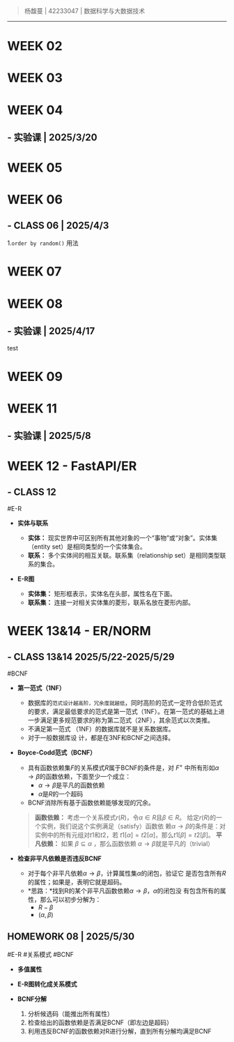 > 杨馥蔓 | 42233047 | 数据科学与大数据技术

---

# WEEK 02

# WEEK 03

# WEEK 04

## - 实验课 | 2025/3/20

# WEEK 05

# WEEK 06

## - CLASS 06 | 2025/4/3  

1.`order by random()` 用法

# WEEK 07

# WEEK 08

## - 实验课 | 2025/4/17

test

# WEEK 09

# WEEK 11

## - 实验课 | 2025/5/8

# WEEK 12 - FastAPI/ER

## - CLASS 12 
#E-R

- **实体与联系**

	- **实体：** 现实世界中可区别所有其他对象的一个“事物”或“对象”。实体集（entity set）是相同类型的一个实体集合。
	- **联系：** 多个实体间的相互关联。联系集（relationship set）是相同类型联系的集合。

- **E-R图**  

	- **实体集：** 矩形框表示，实体名在头部，属性名在下面。
	- **联系集：** 连接一对相关实体集的菱形，联系名放在菱形内部。

# WEEK 13&14 - ER/NORM

## - CLASS 13&14   2025/5/22-2025/5/29
#BCNF
- **第一范式（1NF）**

	- 数据库的`范式设计越高阶，冗余度就越低`，同时高阶的范式一定符合低阶范式的要求，满足最低要求的范式是第一范式（1NF）。在第一范式的基础上进一步满足更多规范要求的称为第二范式（2NF），其余范式以次类推。
	- 不满足第一范式 （1NF）的数据库就不是关系数据库。
	- 对于一般数据库设 计，都是在3NF和BCNF之间选择。

- **Boyce-Codd范式（BCNF）**

	- 具有函数依赖集$F$的关系模式$R$属于BCNF的条件是，对 $F^+$  中所有形如$α→β$的函数依赖，下面至少一个成立：
		- $α→β$是平凡的函数依赖 
		- $α$是$R$的一个超码
	- BCNF消除所有基于函数依赖能够发现的冗余。
	
	> **函数依赖：** 考虑一个关系模式$r(R)$，令$α∈R$且$β∈R$。 给定$r(R)$的一个实例，我们说这个实例满足（satisfy）函数依 赖$α→β$的条件是：对实例中的所有元组对$t1$和$t2$，若 $t1[α]=t2[α]$，那么$t1[β]=t2[β]$。
	> **平凡依赖：**  如果 $β⊆α$ ，那么函数依赖 $α→β$就是平凡的（trivial）

- **检查非平凡依赖是否违反BCNF**
	- 对于每个非平凡依赖$α→β$，计算属性集$α$的闭包，验证它 是否包含所有$R$的属性；如果是，表明它就是超码。
	- *思路：*找到R的某个非平凡函数依赖$α→β$，$α$的闭包没 有包含所有的属性，那么可以初步分解为： 
		- $R−β$ 
		- $(α,β)$

## HOMEWORK 08 | 2025/5/30 
#E-R    #关系模式 #BCNF 

- **多值属性**

- **E-R图转化成关系模式**


- **BCNF分解** 
	 1) 分析候选码（能推出所有属性）
	 2) 检查给出的函数依赖是否满足BCNF（即左边是超码）
	 3) 利用违反BCNF的函数依赖对R进行分解，直到所有分解均满足BCNF
	







